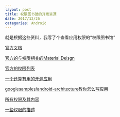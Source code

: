 ```yaml
---
layout: post
title: 权限图书馆的开发资源
date: 2017/12/26
categories: Android
---
```


就是根据这些资料，我写了个查看应用权限的“权限图书馆”

[官方文档](https://developer.android.com/guide/topics/permissions/index.html)

<!--more-->

[官方的与权限相关的Material Deisgn](https://material.io/guidelines/patterns/permissions.html)

[官方的权限列表](https://developer.android.com/reference/android/Manifest.permission.html)

[一个还算有用的开源应用](https://code.google.com/archive/p/android-permission-explorer/)

[googlesamples/android-architecture教你怎么写应用](https://github.com/googlesamples/android-architecture)

[所有权限及其内容](https://github.com/aosp-mirror/platform_frameworks_base/blob/master/core/res/AndroidManifest.xml)

[一些权限的描述](http://androidpermissions.com/)
